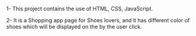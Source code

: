 1- This project contains the use of HTML, CSS, JavaScript.

2- It is a Shopping app page for Shoes lovers, and it has different color of shoes which will be displayed on the by the user click.
